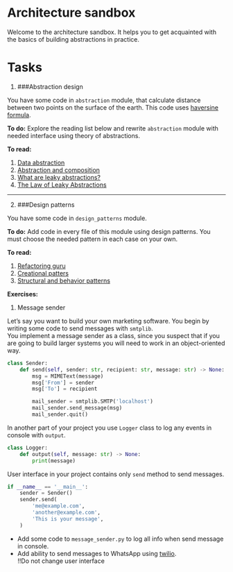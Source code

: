 # Architecture sandbox

Welcome to the architecture sandbox. 
It helps you to get acquainted with the basics of building abstractions in practice.

# Tasks

1. ###Abstraction design

You have some code in `abstraction` module, that calculate distance between two points on the surface of the earth.
This code uses [haversine formula](https://congyuzhou.medium.com/%D1%80%D0%B0%D1%81%D1%81%D1%82%D0%BE%D1%8F%D0%BD%D0%B8%D0%B5-%D0%BC%D0%B5%D0%B6%D0%B4%D1%83-%D0%B4%D0%B2%D1%83%D0%BC%D1%8F-%D1%82%D0%BE%D1%87%D0%BA%D0%B0%D0%BC%D0%B8-%D0%BD%D0%B0-%D0%BF%D0%BE%D0%B2%D0%B5%D1%80%D1%85%D0%BD%D0%BE%D1%81%D1%82%D0%B8-%D0%B7%D0%B5%D0%BC%D0%BB%D0%B8-a398352bfbde).

**To do:** Explore the reading list below and rewrite `abstraction` module
with needed interface using theory of abstractions.

**To read:**
1. [Data abstraction](https://wizardforcel.gitbooks.io/sicp-in-python/content/9.html)
2. [Abstraction and composition](https://devpractice.ru/fp-python-part3-abs-comp-data-1/)
3. [What are leaky abstractions?](https://medium.com/young-coder/what-are-leaky-abstractions-an-illustrated-guide-f2982ff21cae)
4. [The Law of Leaky Abstractions](https://www.joelonsoftware.com/2002/11/11/the-law-of-leaky-abstractions/)

---
2. ###Design patterns
    
You have some code in `design_patterns` module. 

**To do:** Add code in every file of this module using design patterns.
You must choose the needed pattern in each case on your own.

**To read:**
1. [Refactoring guru](https://refactoring.guru/ru/design-patterns/python)
2. [Creational patters](https://docs.google.com/presentation/d/16C4gKm4XI9wltJbcBISfkhxKWS8Mk3BD/edit?usp=sharing&ouid=108787278912640858331&rtpof=true&sd=true)
3. [Structural and behavior patterns](https://docs.google.com/presentation/d/1knAh1qHFtn6E6UB-RurbOWZbSpr36mLo/edit?usp=sharing&ouid=108787278912640858331&rtpof=true&sd=true)


**Exercises:**
1. Message sender

Let’s say you want to build your own marketing software. You begin by writing some 
code to send messages with `smtplib`.  
You implement a message sender as a class, since you suspect that if you are going to build
larger systems you will need to work in an object-oriented way.  
```python
class Sender:
    def send(self, sender: str, recipient: str, message: str) -> None:
        msg = MIMEText(message)
        msg['From'] = sender
        msg['To'] = recipient

        mail_sender = smtplib.SMTP('localhost')
        mail_sender.send_message(msg)
        mail_sender.quit()
```
In another part of your project you use `Logger` class to log any events in console with `output`.  
```python
class Logger:
    def output(self, message: str) -> None:
        print(message)
```
User interface in your project contains only `send` method to send messages. 
```python
if __name__ == '__main__':
    sender = Sender()
    sender.send(
        'me@example.com',
        'another@example.com',
        'This is your message',
    )
```
- Add some code to `message_sender.py` to log all info when send message in console.
- Add ability to send messages to WhatsApp using [twilio](https://www.twilio.com/blog/send-whatsapp-message-30-seconds-python).  
!!Do not change user interface
